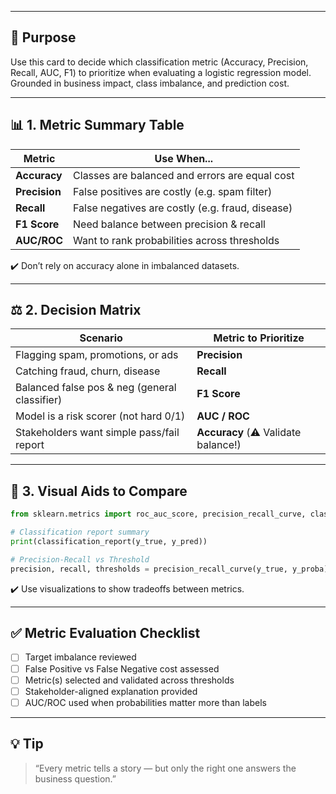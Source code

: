 ___
## 🎯 Purpose

Use this card to decide which classification metric (Accuracy, Precision, Recall, AUC, F1) to prioritize when evaluating a logistic regression model. Grounded in business impact, class imbalance, and prediction cost.

---

## 📊 1. Metric Summary Table

| Metric        | Use When...                                      |
| ------------- | ------------------------------------------------ |
| **Accuracy**  | Classes are balanced and errors are equal cost   |
| **Precision** | False positives are costly (e.g. spam filter)    |
| **Recall**    | False negatives are costly (e.g. fraud, disease) |
| **F1 Score**  | Need balance between precision & recall          |
| **AUC/ROC**   | Want to rank probabilities across thresholds     |

✔️ Don’t rely on accuracy alone in imbalanced datasets.

---

## ⚖️ 2. Decision Matrix

| Scenario                                      | Metric to Prioritize                |
| --------------------------------------------- | ----------------------------------- |
| Flagging spam, promotions, or ads             | **Precision**                       |
| Catching fraud, churn, disease                | **Recall**                          |
| Balanced false pos & neg (general classifier) | **F1 Score**                        |
| Model is a risk scorer (not hard 0/1)         | **AUC / ROC**                       |
| Stakeholders want simple pass/fail report     | **Accuracy** (⚠️ Validate balance!) |

---

## 🧪 3. Visual Aids to Compare

```python
from sklearn.metrics import roc_auc_score, precision_recall_curve, classification_report

# Classification report summary
print(classification_report(y_true, y_pred))

# Precision-Recall vs Threshold
precision, recall, thresholds = precision_recall_curve(y_true, y_proba)
```

✔️ Use visualizations to show tradeoffs between metrics.

---

## ✅ Metric Evaluation Checklist

* [ ] Target imbalance reviewed
* [ ] False Positive vs False Negative cost assessed
* [ ] Metric(s) selected and validated across thresholds
* [ ] Stakeholder-aligned explanation provided
* [ ] AUC/ROC used when probabilities matter more than labels

---

## 💡 Tip

> “Every metric tells a story — but only the right one answers the business question.”
